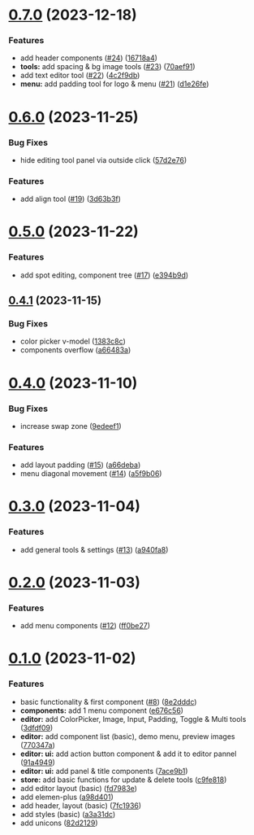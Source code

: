 # [0.7.0](https://github.com/mysigmail/card/compare/v0.6.0...v0.7.0) (2023-12-18)


### Features

* add header components ([#24](https://github.com/mysigmail/card/issues/24)) ([16718a4](https://github.com/mysigmail/card/commit/16718a470b6bd0d751a539e9a10a5bcfeb2e2880))
* **tools:** add spacing & bg image tools ([#23](https://github.com/mysigmail/card/issues/23)) ([70aef91](https://github.com/mysigmail/card/commit/70aef91dfffc3d68d8d9f7e3c953dadc85544e4e))
* add text editor tool ([#22](https://github.com/mysigmail/card/issues/22)) ([4c2f9db](https://github.com/mysigmail/card/commit/4c2f9dbf3a10a21c635636fad6a9d57234e1248d))
* **menu:** add padding tool for logo & menu ([#21](https://github.com/mysigmail/card/issues/21)) ([d1e26fe](https://github.com/mysigmail/card/commit/d1e26fe9f4190becbc38dec96c9ed003bfbebc7f))



# [0.6.0](https://github.com/mysigmail/card/compare/v0.5.0...v0.6.0) (2023-11-25)


### Bug Fixes

* hide editing tool panel via outside click ([57d2e76](https://github.com/mysigmail/card/commit/57d2e761ee2e8aac767eb853868a69e6f08192fa))


### Features

* add align tool ([#19](https://github.com/mysigmail/card/issues/19)) ([3d63b3f](https://github.com/mysigmail/card/commit/3d63b3f7f8248a762f5d4b07d51764f88a3f0494))



# [0.5.0](https://github.com/mysigmail/card/compare/v0.4.1...v0.5.0) (2023-11-22)


### Features

* add spot editing, component tree ([#17](https://github.com/mysigmail/card/issues/17)) ([e394b9d](https://github.com/mysigmail/card/commit/e394b9dbbe4a6fc144764ff9a9280d4c5aa382f0))



## [0.4.1](https://github.com/mysigmail/card/compare/v0.4.0...v0.4.1) (2023-11-15)


### Bug Fixes

* color picker v-model ([1383c8c](https://github.com/mysigmail/card/commit/1383c8c54a95bbef1cd70e0c63ca3da715772170))
* components overflow ([a66483a](https://github.com/mysigmail/card/commit/a66483a15849dc72105f5910f67b248ac72da4e3))



# [0.4.0](https://github.com/mysigmail/card/compare/v0.3.0...v0.4.0) (2023-11-10)


### Bug Fixes

* increase swap zone ([9edeef1](https://github.com/mysigmail/card/commit/9edeef1cfc91f1db9d5bfb1dbb97d98c5792537b))


### Features

* add layout padding ([#15](https://github.com/mysigmail/card/issues/15)) ([a66deba](https://github.com/mysigmail/card/commit/a66debafc33236b6980684aff78081611a9194db))
* menu diagonal movement ([#14](https://github.com/mysigmail/card/issues/14)) ([a5f9b06](https://github.com/mysigmail/card/commit/a5f9b06f31aad65527f54190bdbf56bf62335a2a))



# [0.3.0](https://github.com/mysigmail/card/compare/v0.2.0...v0.3.0) (2023-11-04)


### Features

* add general tools & settings ([#13](https://github.com/mysigmail/card/issues/13)) ([a940fa8](https://github.com/mysigmail/card/commit/a940fa8fcd8c01c18ee2889abe2957abe0d70ecd))



# [0.2.0](https://github.com/mysigmail/card/compare/v0.1.0...v0.2.0) (2023-11-03)


### Features

* add menu components ([#12](https://github.com/mysigmail/card/issues/12)) ([ff0be27](https://github.com/mysigmail/card/commit/ff0be273162c27dafc7c366272ecf7fc84242ffe))



# [0.1.0](https://github.com/mysigmail/card/compare/a3a31dc8677d0c57a9ced691b2b218f5030822f5...v0.1.0) (2023-11-02)


### Features

* basic functionality & first component ([#8](https://github.com/mysigmail/card/issues/8)) ([8e2dddc](https://github.com/mysigmail/card/commit/8e2dddc8a8b2c2d63b0f34dd0cfad75f99d2c917))
* **components:** add 1 menu component ([e676c56](https://github.com/mysigmail/card/commit/e676c56616a43355f326f579a0918756f39f642a))
* **editor:** add ColorPicker, Image, Input, Padding, Toggle & Multi tools ([3dfdf09](https://github.com/mysigmail/card/commit/3dfdf098c616679b6432c4f05a2794c9f305534f))
* **editor:** add component list (basic), demo menu, preview images ([770347a](https://github.com/mysigmail/card/commit/770347ad28c352afe8ff38a5d51f6a5e306a76ab))
* **editor: ui:** add action button component & add it to editor pannel ([91a4949](https://github.com/mysigmail/card/commit/91a4949f3071884494242846f2f6f37bfb534b2d))
* **editor: ui:** add panel & title components ([7ace9b1](https://github.com/mysigmail/card/commit/7ace9b1f43b5d74c660b9a70814a89fd515e50db))
* **store:** add basic functions for update & delete tools ([c9fe818](https://github.com/mysigmail/card/commit/c9fe81845cf93d977f81ce59a2b97a1efd1c3fb4))
* add editor layout (basic) ([fd7983e](https://github.com/mysigmail/card/commit/fd7983e0e0c07e47bb39fae0d6cf54b0efd781aa))
* add elemen-plus ([a98d401](https://github.com/mysigmail/card/commit/a98d4016387be11a17fd0652b44339d13b79f5c2))
* add header, layout (basic) ([7fc1936](https://github.com/mysigmail/card/commit/7fc1936e7ea3105611d9941dc2d2dccfc9cdcd7d))
* add styles (basic) ([a3a31dc](https://github.com/mysigmail/card/commit/a3a31dc8677d0c57a9ced691b2b218f5030822f5))
* add unicons ([82d2129](https://github.com/mysigmail/card/commit/82d21296d490215230a05818b3f8644c5b5bc252))



